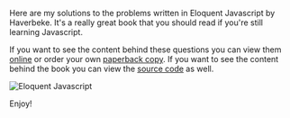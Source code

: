 Here are my solutions to the problems written in Eloquent Javascript by Haverbeke. It's a really great book that you should read if you're still learning Javascript.

If you want to see the content behind these questions you can view them [online](http://eloquentjavascript.net) or order your own [paperback copy](https://www.amazon.com/gp/product/1593275846/ref=as_li_qf_sp_asin_il_tl?ie=UTF8&camp=1789&creative=9325&creativeASIN=1593275846&linkCode=as2&tag=marijhaver-20&linkId=VPXXXSRYC5COG5R5). If you want to see the content behind the book you can view the [source code](https://github.com/marijnh/Eloquent-JavaScript) as well.

![Eloquent Javascript](http://eloquentjavascript.net/img/cover.png)

Enjoy!